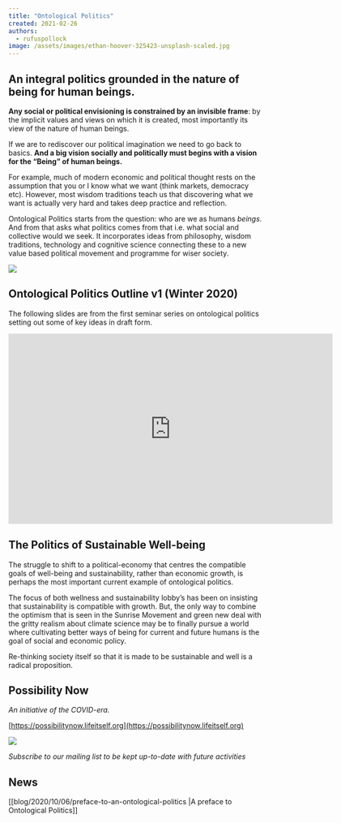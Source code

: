 ```yaml
---
title: "Ontological Politics"
created: 2021-02-26
authors: 
  - rufuspollock
image: /assets/images/ethan-hoover-325423-unsplash-scaled.jpg
---
```


## An integral politics grounded in the nature of being for human beings.

**Any social or political envisioning is constrained by an invisible frame**: by the implicit values and views on which it is created, most importantly its view of the nature of human beings.

If we are to rediscover our political imagination we need to go back to basics. **And a big vision socially and politically must begins with a vision for the “Being” of human beings.**

For example, much of modern economic and political thought rests on the assumption that you or I know what we want (think markets, democracy etc). However, most wisdom traditions teach us that discovering what we want is actually very hard and takes deep practice and reflection.

Ontological Politics starts from the question: who are we as humans _beings_. And from that asks what politics comes from that i.e. what social and collective would we seek. It incorporates ideas from philosophy, wisdom traditions, technology and cognitive science connecting these to a new value based political movement and programme for wiser society.

![](/assets/images/image_2021-04-16_172851-1024x570.png)

## Ontological Politics Outline v1 (Winter 2020)

The following slides are from the first seminar series on ontological politics setting out some of key ideas in draft form.

<iframe src="https://docs.google.com/presentation/d/e/2PACX-1vQDD6DXBMqUVz6LpwCR31UW6hN4QnJ0HqJ9sRzWx5w8M-QoJEDhVV9iB44M8XS96JMAkxfn6yr_OSKi/embed?start=false&amp;loop=false&amp;delayms=3000" frameborder="0" width="640" height="375" allowfullscreen="true" mozallowfullscreen="true" webkitallowfullscreen="true"></iframe>

## The Politics of Sustainable Well-being

The struggle to shift to a political-economy that centres the compatible goals of well-being and sustainability, rather than economic growth, is perhaps the most important current example of ontological politics.

The focus of both wellness and sustainability lobby’s has been on insisting that sustainability is compatible with growth. But, the only way to combine the optimism that is seen in the Sunrise Movement and green new deal with the gritty realism about climate science may be to finally pursue a world where cultivating better ways of being for current and future humans is the goal of social and economic policy. 

Re-thinking society itself so that it is made to be sustainable and well is a radical proposition.

## Possibility Now

_An initiative of the COVID-era._

[https://possibilitynow.lifeitself.org](https://possibilitynow.lifeitself.org)

![](/assets/images/Opera-Snapshot_2021-11-17_205152_possibilitynow.lifeitself.org_-1024x586.png)

_Subscribe_ _to our mailing list to be kept up-to-date with future activities_

## News

[[blog/2020/10/06/preface-to-an-ontological-politics |A preface to Ontological Politics]]
